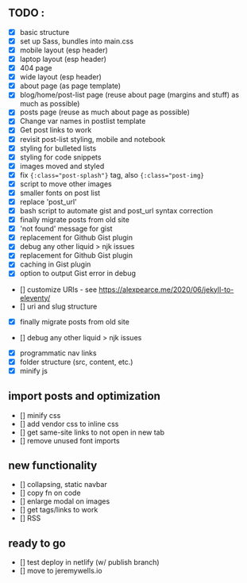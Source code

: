 ## TODO : 
- [x] basic structure
- [x] set up Sass, bundles into main.css
- [x] mobile layout (esp header)
- [x] laptop layout (esp header)
- [x] 404 page
- [x] wide layout (esp header)
- [x] about page (as page template)
- [x] blog/home/post-list page (reuse about page (margins and stuff) as much as possible)
- [x] posts page (reuse as much about page as possible)
- [x] Change var names in postlist template
- [x] Get post links to work
- [x] revisit post-list styling, mobile and notebook
- [x] styling for bulleted lists
- [x] styling for code snippets
- [x] images moved and styled
- [x] fix `{:class="post-splash"}` tag, also `{:class="post-img}`
- [x] script to move other images
- [x] smaller fonts on post list
- [x] replace 'post_url'
- [x] bash script to automate gist and post_url syntax correction
- [x] finally migrate posts from old site
- [x] 'not found' message for gist
- [x] replacement for Github Gist plugin
- [x] debug any other liquid > njk issues
- [x] replacement for Github Gist plugin
- [x] caching in Gist plugin
- [x] option to output Gist error in debug
- [] customize URIs - see https://alexpearce.me/2020/06/jekyll-to-eleventy/
- [] uri and slug structure
- [x] finally migrate posts from old site
- [] debug any other liquid > njk issues
- [x] programmatic nav links
- [x] folder structure (src, content, etc.)
- [x] minify js

## import posts and optimization
- [] minify css
- [] add vendor css to inline css
- [] get same-site links to not open in new tab
- [] remove unused font imports

## new functionality
- [] collapsing, static navbar
- [] copy fn on code
- [] enlarge modal on images
- [] get tags/links to work
- [] RSS

## ready to go
- [] test deploy in netlify (w/ publish branch)
- [] move to jeremywells.io


